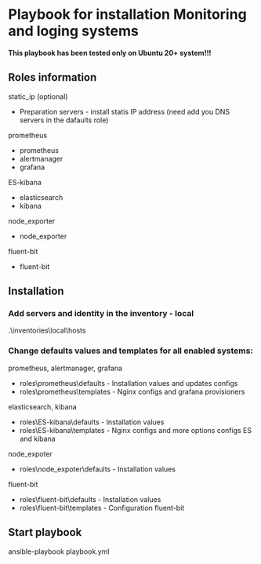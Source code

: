 # Playbook for installation Monitoring and loging systems
**This playbook has been tested only on Ubuntu 20+ system!!!**
## Roles information
static_ip (optional)
* Preparation servers - install statis IP address (need add you DNS servers in the dafaults role)

prometheus
* prometheus
* alertmanager
* grafana

ES-kibana
* elasticsearch
* kibana

node_exporter
* node_exporter

fluent-bit
* fluent-bit

## Installation
### Add servers and identity in the inventory - local
.\inventories\local\hosts

### Change defaults values and templates for all enabled systems:
prometheus, alertmanager, grafana
* roles\prometheus\defaults - Installation values and updates configs
* roles\prometheus\templates - Nginx configs and grafana provisioners

elasticsearch, kibana
* roles\ES-kibana\defaults - Installation values 
* roles\ES-kibana\templates - Nginx configs and more options configs ES and kibana

node_expoter
* roles\node_expoter\defaults - Installation values

fluent-bit
* roles\fluent-bit\defaults - Installation values
* roles\fluent-bit\templates - Configuration fluent-bit

## Start playbook
ansible-playbook playbook.yml